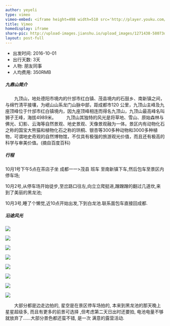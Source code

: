 ```yaml
---
author: yeyeli
type: vimeo
vimeo-embed: <iframe height=498 width=510 src='http://player.youku.com/embed/XMTc0OTI0OTc5Ng==' frameborder=0 'allowfullscreen'></iframe>
title: Vimeo
homedisplay: iframe
share-pic: http://upload-images.jianshu.io/upload_images/1271438-58073d9b74401683.png?imageMogr2/auto-orient/strip%7CimageView2/2/w/1240
layout: post-full
---
```


* 出发时间: 2016-10-01
* 出行天数: 3天
* 人物: 朋友同事
* 人均费用: 350RMB

##### 九鼎山简介

&emsp;&emsp;九顶山，地处德阳市境内的什邡市红白镇、茂县境内的石鼓乡、南新镇之间，与绵竹清平接壤，为岷山山系龙门山脉中部，距成都市120 公里，九顶山主峰及九座顶峰位于什邡市红白镇境内，因九座顶峰相连而得名九顶山，九顶山最高峰名叫狮子王峰，海拔4989米。
&emsp;&emsp;九顶山其独特的风光是将草地、雪山、原始森林与佛光、幻影、云海等自然景观、地史景观、天像景观融为一体。景区内有动物化石之称的国宝大熊猫和植物化石之称的珙桐、银杏等300多种动物和3000多种植物，可谓地史奇观的自然博物馆，不仅具有极强的旅游观光价值，而且还有极高的科学与审美价值。(摘自百度百科)

##### 行程

10月1号下午5点在茶店子坐 成都一一>茂县 班车 至南新镇下车,然后包车至景区内停车场;

10月2号,从停车场开始徒步,至岔路口往左,向立立爬挺进,蹭蹭蹭的翻过几道坎,来到了美丽的黑龙池;

10月3号,睡了个懒觉,近10点开始出发,下到白龙池.联系面包车直接回成都.


##### 沿途风光

![](http://upload-images.jianshu.io/upload_images/1271438-171aabc98cd75208.jpg?imageMogr2/auto-orient/strip%7CimageView2/2/w/1240)


![](http://upload-images.jianshu.io/upload_images/1271438-9b7a608393bc194e.jpg?imageMogr2/auto-orient/strip%7CimageView2/2/w/1240)


![](http://upload-images.jianshu.io/upload_images/1271438-778863a0feade61b.jpg?imageMogr2/auto-orient/strip%7CimageView2/2/w/1240)


![](http://upload-images.jianshu.io/upload_images/1271438-8f674590032c9103.jpg?imageMogr2/auto-orient/strip%7CimageView2/2/w/1240)


![](http://upload-images.jianshu.io/upload_images/1271438-f7b28b1bcf734490.jpg?imageMogr2/auto-orient/strip%7CimageView2/2/w/1240)


![](http://upload-images.jianshu.io/upload_images/1271438-96975c8ba5fd28a7.jpg?imageMogr2/auto-orient/strip%7CimageView2/2/w/1240)


![](http://upload-images.jianshu.io/upload_images/1271438-d2dde22d82331766.jpg?imageMogr2/auto-orient/strip%7CimageView2/2/w/1240)


![](http://upload-images.jianshu.io/upload_images/1271438-16552937650f8a67.jpg?imageMogr2/auto-orient/strip%7CimageView2/2/w/1240)


&emsp;&emsp;大部分都是边走边拍的,  星空是在景区停车场拍的,  本来到黑龙池的那天晚上星星超级多,  而且有更多的前景可选择  ,但考虑第二天日出时还要拍, 电池电量不够就放弃了......大部分景色都还蛮不错, 是一次 满意的露营活动.









